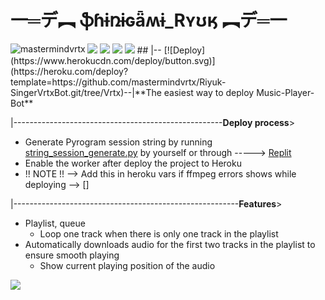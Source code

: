 #  一═デ︻ **ֆɦɨռɨɢǟʍɨ_Rʏʊӄ** ︻デ═一 
<img align="left" src="https://img.shields.io/badge/Made%20for-VSCode-1f425f.svg" alt="mastermindvrtx"/>
<img aligh="centre" src="http://ForTheBadge.com/images/badges/made-with-python.svg" />
<img alight="right" src="https://img.shields.io/badge/Arch_Linux-1793D1?style=for-the-badge&logo=arch-linux&logoColor=white"/> 
<img aligh="centre" src="https://img.shields.io/badge/Maintained%3F-yes-green.svg"/>
<img src="https://telegra.ph/file/2e419eca28153982c5e54.jpg" align="centre"/>
##
|--
[![Deploy](https://www.herokucdn.com/deploy/button.svg)](https://heroku.com/deploy?template=https://github.com/mastermindvrtx/Riyuk-SingerVrtxBot.git/tree/Vrtx)--|**The easiest way to deploy  Music-Player-Bot**




|----------------------------------------------------**Deploy process**>

* Generate Pyrogram session string by
  running [string_session_generate.py](string_session_generate.py)
  by yourself or
  through -----> [Replit](https://replit.com/@phantomXhawk/stringsessiongeneratepy)
* Enable the worker after deploy the project to Heroku
* !! NOTE !! --> Add this in heroku vars if ffmpeg errors shows while deploying --> []

|--------------------------------------------------------**Features**>

* Playlist, queue
  * Loop one track when there is only one track in the playlist
* Automatically downloads audio for the first two tracks in the playlist to
  ensure smooth playing
  * Show current playing position of the audio
<img src="https://telegra.ph/file/2e419eca28153982c5e54.jpg" align="centre">



